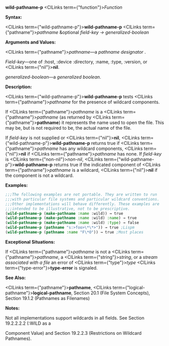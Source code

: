 **wild-pathname-p** <ClLinks  term={"function"}><i>Function</i></ClLinks> 



**Syntax:** 



<ClLinks  term={"wild-pathname-p"}><b>wild-pathname-p</b></ClLinks> <ClLinks  term={"pathname"}><i>pathname</i></ClLinks> &amp;optional *field-key → generalized-boolean* 



**Arguments and Values:** 



<ClLinks  term={"pathname"}><i>pathname</i></ClLinks>—a *pathname designator* . 



*Field-key*—one of :host, :device :directory, :name, :type, :version, or <ClLinks  term={"nil"}><b>nil</b></ClLinks>. 



*generalized-boolean*—a *generalized boolean*. 



**Description:** 



<ClLinks  term={"wild-pathname-p"}><b>wild-pathname-p</b></ClLinks> tests <ClLinks  term={"pathname"}><i>pathname</i></ClLinks> for the presence of wildcard components. 



If <ClLinks  term={"pathname"}><i>pathname</i></ClLinks> is a <ClLinks  term={"pathname"}><i>pathname</i></ClLinks> (as returned by <ClLinks  term={"pathname"}><b>pathname</b></ClLinks>) it represents the name used to open the file. This may be, but is not required to be, the actual name of the file. 



If *field-key* is not supplied or <ClLinks  term={"nil"}><b>nil</b></ClLinks>, <ClLinks  term={"wild-pathname-p"}><b>wild-pathname-p</b></ClLinks> returns true if <ClLinks  term={"pathname"}><i>pathname</i></ClLinks> has any wildcard components, <ClLinks  term={"nil"}><b>nil</b></ClLinks> if <ClLinks  term={"pathname"}><i>pathname</i></ClLinks> has none. If *field-key* is <ClLinks  term={"non-nil"}><i>non-nil</i></ClLinks>, <ClLinks  term={"wild-pathname-p"}><b>wild-pathname-p</b></ClLinks> returns true if the indicated component of <ClLinks  term={"pathname"}><i>pathname</i></ClLinks> is a wildcard, <ClLinks  term={"nil"}><b>nil</b></ClLinks> if the component is not a wildcard. 



**Examples:**
```lisp
;;;The following examples are not portable. They are written to run 
;;;with particular file systems and particular wildcard conventions. 
;;;Other implementations will behave differently. These examples are 
;;;intended to be illustrative, not to be prescriptive. 
(wild-pathname-p (make-pathname :name :wild)) → true 
(wild-pathname-p (make-pathname :name :wild) :name) → true 
(wild-pathname-p (make-pathname :name :wild) :type) → false 
(wild-pathname-p (pathname "s:>foo>\*\*>")) → true ;Lispm 
(wild-pathname-p (pathname :name "F\*O")) → true ;Most places 
```
**Exceptional Situations:** 



If <ClLinks  term={"pathname"}><i>pathname</i></ClLinks> is not a <ClLinks  term={"pathname"}><i>pathname</i></ClLinks>, a <ClLinks  term={"string"}><i>string</i></ClLinks>, or a *stream associated with a file* an error of <ClLinks  term={"type"}><i>type</i></ClLinks> <ClLinks  term={"type-error"}><b>type-error</b></ClLinks> is signaled. 



**See Also:** 



<ClLinks  term={"pathname"}><b>pathname</b></ClLinks>, <ClLinks  term={"logical-pathname"}><b>logical-pathname</b></ClLinks>, Section 20.1 (File System Concepts), Section 19.1.2 (Pathnames as Filenames) 



**Notes:** 



Not all implementations support wildcards in all fields. See Section 19.2.2.2.2 (:WILD as a 



 



 



Component Value) and Section 19.2.2.3 (Restrictions on Wildcard Pathnames). 



